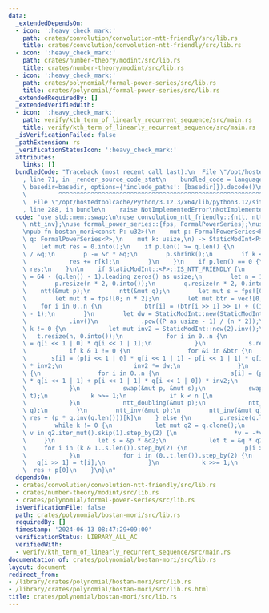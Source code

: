```yaml
---
data:
  _extendedDependsOn:
  - icon: ':heavy_check_mark:'
    path: crates/convolution/convolution-ntt-friendly/src/lib.rs
    title: crates/convolution/convolution-ntt-friendly/src/lib.rs
  - icon: ':heavy_check_mark:'
    path: crates/number-theory/modint/src/lib.rs
    title: crates/number-theory/modint/src/lib.rs
  - icon: ':heavy_check_mark:'
    path: crates/polynomial/formal-power-series/src/lib.rs
    title: crates/polynomial/formal-power-series/src/lib.rs
  _extendedRequiredBy: []
  _extendedVerifiedWith:
  - icon: ':heavy_check_mark:'
    path: verify/kth_term_of_linearly_recurrent_sequence/src/main.rs
    title: verify/kth_term_of_linearly_recurrent_sequence/src/main.rs
  _isVerificationFailed: false
  _pathExtension: rs
  _verificationStatusIcon: ':heavy_check_mark:'
  attributes:
    links: []
  bundledCode: "Traceback (most recent call last):\n  File \"/opt/hostedtoolcache/Python/3.12.3/x64/lib/python3.12/site-packages/onlinejudge_verify/documentation/build.py\"\
    , line 71, in _render_source_code_stat\n    bundled_code = language.bundle(stat.path,\
    \ basedir=basedir, options={'include_paths': [basedir]}).decode()\n          \
    \         ^^^^^^^^^^^^^^^^^^^^^^^^^^^^^^^^^^^^^^^^^^^^^^^^^^^^^^^^^^^^^^^^^^^^^^^^^^^^^^^^^\n\
    \  File \"/opt/hostedtoolcache/Python/3.12.3/x64/lib/python3.12/site-packages/onlinejudge_verify/languages/rust.py\"\
    , line 288, in bundle\n    raise NotImplementedError\nNotImplementedError\n"
  code: "use std::mem::swap;\n\nuse convolution_ntt_friendly::{ntt, ntt_doubling,\
    \ ntt_inv};\nuse formal_power_series::{fps, FormalPowerSeries};\nuse modint::StaticModInt;\n\
    \npub fn bostan_mori<const P: u32>(\n    mut p: FormalPowerSeries<P>,\n    mut\
    \ q: FormalPowerSeries<P>,\n    mut k: usize,\n) -> StaticModInt<P> {\n    q.shrink();\n\
    \    let mut res = 0.into();\n    if p.len() >= q.len() {\n        let r = &p\
    \ / &q;\n        p -= &r * &q;\n        p.shrink();\n        if k < r.len() {\n\
    \            res += r[k];\n        }\n    }\n    if p.len() == 0 {\n        return\
    \ res;\n    }\n\n    if StaticModInt::<P>::IS_NTT_FRIENDLY {\n        let logn\
    \ = 64 - (q.len() - 1).leading_zeros() as usize;\n        let n = 1 << logn;\n\
    \        p.resize(n * 2, 0.into());\n        q.resize(n * 2, 0.into());\n    \
    \    ntt(&mut p);\n        ntt(&mut q);\n        let mut s = fps![0; n * 2];\n\
    \        let mut t = fps![0; n * 2];\n        let mut btr = vec![0; n];\n    \
    \    for i in 0..n {\n            btr[i] = (btr[i >> 1] >> 1) + ((i & 1) << logn\
    \ - 1);\n        }\n        let dw = StaticModInt::new(StaticModInt::<P>::G)\n\
    \            .inv()\n            .pow((P as usize - 1) / (n * 2));\n        while\
    \ k != 0 {\n            let mut inv2 = StaticModInt::new(2).inv();\n         \
    \   t.resize(n, 0.into());\n            for i in 0..n {\n                t[i]\
    \ = q[i << 1 | 0] * q[i << 1 | 1];\n            }\n            s.resize(n, 0.into());\n\
    \            if k & 1 != 0 {\n                for &i in &btr {\n             \
    \       s[i] = (p[i << 1 | 0] * q[i << 1 | 1] - p[i << 1 | 1] * q[i << 1 | 0])\
    \ * inv2;\n                    inv2 *= dw;\n                }\n            } else\
    \ {\n                for i in 0..n {\n                    s[i] = (p[i << 1 | 0]\
    \ * q[i << 1 | 1] + p[i << 1 | 1] * q[i << 1 | 0]) * inv2;\n                }\n\
    \            }\n            swap(&mut p, &mut s);\n            swap(&mut q, &mut\
    \ t);\n            k >>= 1;\n            if k < n {\n                break;\n\
    \            }\n            ntt_doubling(&mut p);\n            ntt_doubling(&mut\
    \ q);\n        }\n        ntt_inv(&mut p);\n        ntt_inv(&mut q);\n       \
    \ res + (p * q.inv(q.len()))[k]\n    } else {\n        p.resize(q.len() - 1, 0.into());\n\
    \        while k != 0 {\n            let mut q2 = q.clone();\n            for\
    \ v in q2.iter_mut().skip(1).step_by(2) {\n                *v = -*v;\n       \
    \     }\n            let s = &p * &q2;\n            let t = &q * q2;\n       \
    \     for i in (k & 1..s.len()).step_by(2) {\n                p[i >> 1] = s[i];\n\
    \            }\n            for i in (0..t.len()).step_by(2) {\n             \
    \   q[i >> 1] = t[i];\n            }\n            k >>= 1;\n        }\n      \
    \  res + p[0]\n    }\n}\n"
  dependsOn:
  - crates/convolution/convolution-ntt-friendly/src/lib.rs
  - crates/number-theory/modint/src/lib.rs
  - crates/polynomial/formal-power-series/src/lib.rs
  isVerificationFile: false
  path: crates/polynomial/bostan-mori/src/lib.rs
  requiredBy: []
  timestamp: '2024-06-13 08:47:29+09:00'
  verificationStatus: LIBRARY_ALL_AC
  verifiedWith:
  - verify/kth_term_of_linearly_recurrent_sequence/src/main.rs
documentation_of: crates/polynomial/bostan-mori/src/lib.rs
layout: document
redirect_from:
- /library/crates/polynomial/bostan-mori/src/lib.rs
- /library/crates/polynomial/bostan-mori/src/lib.rs.html
title: crates/polynomial/bostan-mori/src/lib.rs
---
```

